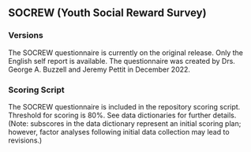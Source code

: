 ## SOCREW (Youth Social Reward Survey)

### Versions
The SOCREW questionnaire is currently on the original release. Only the English self report is available. The questionnaire was created by Drs. George A. Buzzell and Jeremy Pettit in December 2022.


### Scoring Script
The SOCREW questionnaire is included in the repository scoring script. Threshold for scoring is 80%. See data dictionaries for further details. (Note: subscores in the data dictionary represent an initial scoring plan; however, factor analyses following initial data collection may lead to revisions.)
